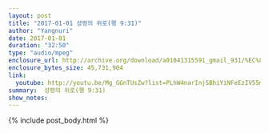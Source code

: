 ```yaml
---
layout: post
title: "2017-01-01 성령의 위로(행 9:31)"
author: "Yangnuri"
date: 2017-01-01
duration: "32:50"
type: "audio/mpeg"
enclosure_url: http://archive.org/download/a01041315591_gmail_931/%EC%84%B1%EB%A0%B9%EC%9D%98%20%EC%9C%84%EB%A1%9C(%ED%96%89%20931).mp3
enclosure_bytes_size: 45,731,904       
link:
  youtube: http://youtu.be/Mg_GGnTUsZw?list=PLhW4narInjSBhiYiNFeEzIV55m4_8PnZt
summary:  성령의 위로(행 9:31)
show_notes:
---
```


{% include post_body.html %}
